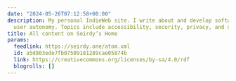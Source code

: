 ```yaml
---
date: "2024-05-26T07:12:58+00:00"
description: My personal IndieWeb site. I write about and develop software to promote
  user autonomy. Topics include accessibility, security, privacy, and software freedom.
title: All content on Seirdy’s Home
params:
  feedlink: https://seirdy.one/atom.xml
  id: a5d803ede7fb07509181289cae05874b
  link: https://creativecommons.org/licenses/by-sa/4.0/rdf
  blogrolls: []
---
```

